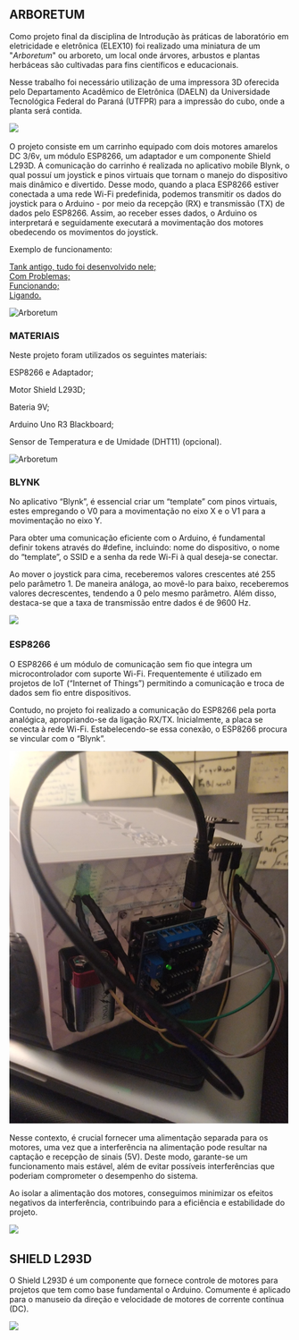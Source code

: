 ## ARBORETUM
Como projeto final da disciplina de Introdução às práticas de laboratório em eletricidade e eletrônica (ELEX10) foi realizado uma miniatura de um "_Arboretum_" ou arboreto, um local onde árvores, arbustos e plantas herbáceas são cultivadas para fins	 científicos e educacionais. 

Nesse trabalho foi necessário utilização de uma impressora 3D oferecida pelo Departamento Acadêmico de Eletrônica (DAELN) da Universidade Tecnológica Federal do Paraná (UTFPR) para a impressão do cubo, onde a planta será contida. 

<img src="https://github.com/NicolasAuersvalt/UTFPR/blob/main/Lab_Eletr%C3%B4nica/Arboretum/Images/Ligado1.jpeg" width="500">

O projeto consiste em um carrinho equipado com dois motores amarelos DC 3/6v, um módulo ESP8266, um adaptador e um componente Shield L293D. A comunicação do carrinho é realizada no aplicativo mobile Blynk, o qual possuí um joystick e pinos virtuais que tornam o manejo do dispositivo mais dinâmico e divertido. Desse modo, quando a placa ESP8266 estiver conectada a uma rede Wi-Fi predefinida, podemos transmitir os dados do joystick para o Arduino - por meio da recepção (RX) e transmissão (TX) de dados pelo ESP8266. Assim, ao receber esses dados, o Arduino os interpretará e seguidamente executará a movimentação dos motores obedecendo os movimentos do joystick. 

Exemplo de funcionamento:

[Tank antigo, tudo foi desenvolvido nele;](https://youtu.be/343yUzrjcDY)<br>
[Com Problemas;](https://youtu.be/MywrVtYvrxg)<br>
[Funcionando;](https://www.youtube.com/watch?v=djULl-QYb-8)<br>
[Ligando.](https://youtube.com/shorts/QOh1b2ECXVc)<br>


<img src="https://github.com/NicolasAuersvalt/UTFPR/blob/9d92f1d38749b4784c52d19773bddba6cb3ab064/Lab_Eletr%C3%B4nica/Arboretum/Images/Arboretum.PNG" alt="Arboretum">


### MATERIAIS 

Neste projeto foram utilizados os seguintes materiais: 

ESP8266 e Adaptador; 

Motor Shield L293D; 

Bateria 9V; 

Arduino Uno R3 Blackboard; 

Sensor de Temperatura e de Umidade (DHT11) (opcional). 

<img src="https://github.com/NicolasAuersvalt/UTFPR/blob/main/Lab_Eletr%C3%B4nica/Arboretum/Images/Projeto.PNG" alt="Arboretum">

### BLYNK 

No aplicativo “Blynk”, é essencial criar um “template” com pinos virtuais, estes empregando o V0 para a movimentação no eixo X e o V1 para a movimentação no eixo Y. 

Para obter uma comunicação eficiente com o Arduino, é fundamental definir tokens através do #define, incluindo: nome do dispositivo, o nome do “template”, o SSID e a senha da rede Wi-Fi à qual deseja-se conectar. 

Ao mover o joystick para cima, receberemos valores crescentes até 255 pelo parâmetro 1. De maneira análoga, ao movê-lo para baixo, receberemos valores decrescentes, tendendo a 0 pelo mesmo parâmetro. Além disso, destaca-se que a taxa de transmissão entre dados é de 9600 Hz. 

<img src="https://github.com/NicolasAuersvalt/UTFPR/blob/main/Lab_Eletr%C3%B4nica/Arboretum/Images/Diagrama.PNG">


### ESP8266 

O ESP8266 é um módulo de comunicação sem fio que integra um microcontrolador com suporte Wi-Fi. Frequentemente é utilizado em projetos de IoT (“Internet of Things”) permitindo a comunicação e troca de dados sem fio entre dispositivos. 

Contudo, no projeto foi realizado a comunicação do ESP8266 pela porta analógica, apropriando-se da ligação RX/TX. Inicialmente, a placa se conecta à rede Wi-Fi. Estabelecendo-se essa conexão, o ESP8266 procura se vincular com o “Blynk”. 

<img src="https://github.com/NicolasAuersvalt/UTFPR/blob/main/Lab_Eletr%C3%B4nica/Arboretum/Images/Trás.jpeg" width="500">

Nesse contexto, é crucial fornecer uma alimentação separada para os motores, uma vez que a interferência na alimentação pode resultar na captação e recepção de sinais (5V). Deste modo, garante-se um funcionamento mais estável, além de evitar possíveis interferências que poderiam comprometer o desempenho do sistema. 

Ao isolar a alimentação dos motores, conseguimos minimizar os efeitos negativos da interferência, contribuindo para a eficiência e estabilidade do projeto. 

<img src="https://github.com/NicolasAuersvalt/UTFPR/blob/main/Lab_Eletr%C3%B4nica/Arboretum/Images/Led.jpeg" width="500">

## SHIELD L293D 

O Shield L293D é um componente que fornece controle de motores para projetos que tem como base fundamental o Arduino. Comumente é aplicado para o manuseio da direção e velocidade de motores de corrente contínua (DC).

<img src="https://github.com/NicolasAuersvalt/UTFPR/blob/main/Lab_Eletr%C3%B4nica/Arboretum/Images/Cima.jpeg" width="500">
